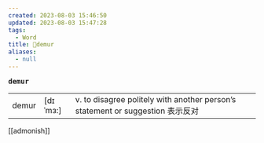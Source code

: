 ```yaml
---
created: 2023-08-03 15:46:50
updated: 2023-08-03 15:47:28
tags:
  - Word
title: 📖demur
aliases:
  - null
---
```


<pre><strong>demur</strong></pre>
|   |   |   |
|---|---|---|
|demur|[dɪˈmɜ:]|v. to disagree politely with another person’s statement or suggestion 表示反对|
[[admonish]]